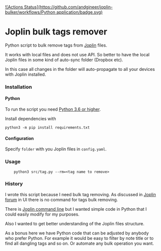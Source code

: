 [![Actions Status](https://github.com/andgineer/joplin-bulker/workflows/Python application/badge.svg)](https://github.com/andgineer/joplin-bulker/actions)
# Joplin bulk tags remover

Python script to bulk remove tags from [Joplin](https://joplinapp.org) files.

It works with local files and does not use API.
So better to have the local Joplin files in some kind of auto-sync folder (Dropbox etc).

In this case all changes in the folder will auto-propagate to all your devices 
with Joplin installed.
    
### Installation

#### Python

To run the script you need [Python 3.6 or higher](https://www.python.org/getit/).

Install dependencies with

    python3 -m pip install requirements.txt

#### Configuration 

Specify `folder` with you Joplin files in `config.yaml`. 
    
### Usage

        python3 src/tag.py --rm=<tag name to remove> 
    
### History

I wrote this script because I need bulk tag removing.
As discussed in [Joplin forum](https://discourse.joplinapp.org/t/add-or-remove-tags-for-multiple-notes/4368/6)
in UI there is no command for tags bulk removing.

There is [Joplin command line](https://joplinapp.org/terminal/) but I wanted simple
code in Python that I could easily modify for my purposes. 

Also I wanted to get better understanding of the Joplin files structure.

As a bonus here we have Python code that can be
adjusted by anybody who prefer Python.
For example it would be easy to filter by note title or to find all
dangling tags and so on.
Or automate any bulk operation you want.



        
